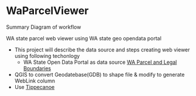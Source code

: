 # WaParcelViewer

Summary Diagram of workflow

WA state parcel web viewer using WA state geo opendata portal
- This project will describe the data source and steps creating web viewer using following techonlogy
  - WA State Open Data Portal as data source [WA Parcel and Legal Boundaries](http://geo.wa.gov/datasets/wadnr::wa-parcel-and-legal-boundaries)
- QGIS to convert Geodatebase(GDB) to shape file & modify to generate WebLink column
- Use [Tippecanoe](https://github.com/mapbox/tippecanoe)
  
